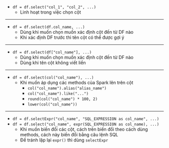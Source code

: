 - `df = df.select("col_1", "col_2", ...)`
	- Linh hoạt trong việc chọn cột
---
- `df = df.select(df.col_name, ...)`
	- Dùng khi muốn chọn muốn xác định cột đến từ DF nào
	- Khi xác định DF trước thì tên cột có thể được gợi ý
---
- `df = df.select(df["col_name"], ...)`
	- Dùng khi muốn chọn muốn xác định cột đến từ DF nào
	- Dùng khi tên cột không viết liền
---
- `df = df.select(col("col_name"), ...)`
	- Khi muốn áp dụng các methods của Spark lên trên cột
		- `col("col_name").alias("alias_name")`
		- `col("col_name").like("...")`
		- `round(col("col_name") * 100, 2)`
		- `lower(col("col_name"))`
---
- `df = df.selectExpr("col_name", "SQL_EXPRESSION as col_name", ...)`
- `df = df.select("col_name", expr(SQL_EXPRESSION as col_name), ...)`
	- Khi muốn biến đổi các cột, cách trên biến đổi theo cách dùng methods, cách này biến đổi bằng câu lệnh SQL 
	- Để tránh lặp lại `expr()` thì dùng `selectExpr` 